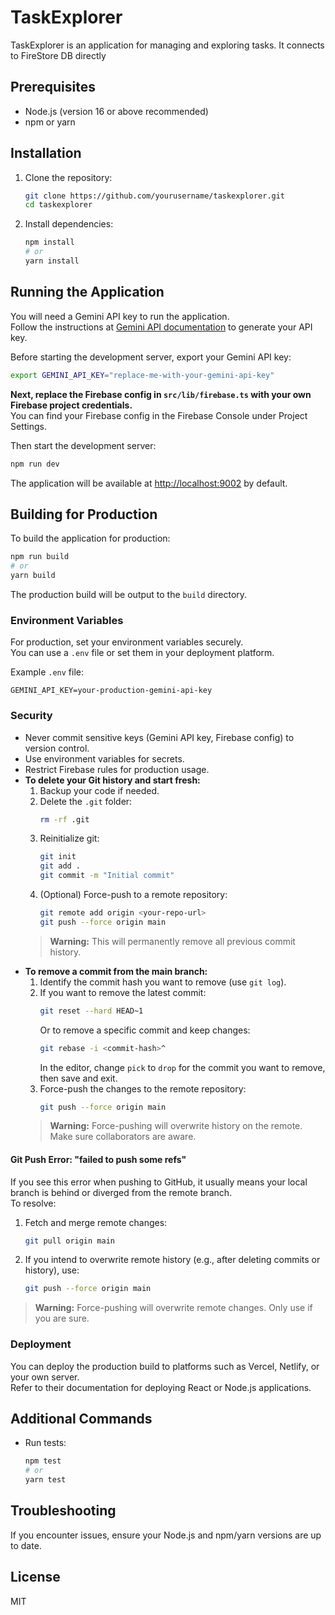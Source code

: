 # TaskExplorer

TaskExplorer is an application for managing and exploring tasks. It connects to FireStore DB directly

## Prerequisites

- Node.js (version 16 or above recommended)
- npm or yarn

## Installation

1. Clone the repository:
   ```bash
   git clone https://github.com/yourusername/taskexplorer.git
   cd taskexplorer
   ```

2. Install dependencies:
   ```bash
   npm install
   # or
   yarn install
   ```

## Running the Application

You will need a Gemini API key to run the application.  
Follow the instructions at [Gemini API documentation](https://ai.google.dev/gemini-api/docs) to generate your API key.

Before starting the development server, export your Gemini API key:

```bash
export GEMINI_API_KEY="replace-me-with-your-gemini-api-key"
```

**Next, replace the Firebase config in `src/lib/firebase.ts` with your own Firebase project credentials.**  
You can find your Firebase config in the Firebase Console under Project Settings.

Then start the development server:

```bash
npm run dev
```

The application will be available at [http://localhost:9002](http://localhost:9002) by default.

## Building for Production

To build the application for production:

```bash
npm run build
# or
yarn build
```

The production build will be output to the `build` directory.

### Environment Variables

For production, set your environment variables securely.  
You can use a `.env` file or set them in your deployment platform.

Example `.env` file:
```
GEMINI_API_KEY=your-production-gemini-api-key
```

### Security

- Never commit sensitive keys (Gemini API key, Firebase config) to version control.
- Use environment variables for secrets.
- Restrict Firebase rules for production usage.
- **To delete your Git history and start fresh:**
  1. Backup your code if needed.
  2. Delete the `.git` folder:
     ```bash
     rm -rf .git
     ```
  3. Reinitialize git:
     ```bash
     git init
     git add .
     git commit -m "Initial commit"
     ```
  4. (Optional) Force-push to a remote repository:
     ```bash
     git remote add origin <your-repo-url>
     git push --force origin main
     ```
  > **Warning:** This will permanently remove all previous commit history.
- **To remove a commit from the main branch:**
  1. Identify the commit hash you want to remove (use `git log`).
  2. If you want to remove the latest commit:
     ```bash
     git reset --hard HEAD~1
     ```
     Or to remove a specific commit and keep changes:
     ```bash
     git rebase -i <commit-hash>^
     ```
     In the editor, change `pick` to `drop` for the commit you want to remove, then save and exit.
  3. Force-push the changes to the remote repository:
     ```bash
     git push --force origin main
     ```
  > **Warning:** Force-pushing will overwrite history on the remote. Make sure collaborators are aware.

#### Git Push Error: "failed to push some refs"

If you see this error when pushing to GitHub, it usually means your local branch is behind or diverged from the remote branch.  
To resolve:

1. Fetch and merge remote changes:
   ```bash
   git pull origin main
   ```
2. If you intend to overwrite remote history (e.g., after deleting commits or history), use:
   ```bash
   git push --force origin main
   ```
> **Warning:** Force-pushing will overwrite remote changes. Only use if you are sure.

### Deployment

You can deploy the production build to platforms such as Vercel, Netlify, or your own server.  
Refer to their documentation for deploying React or Node.js applications.

## Additional Commands

- Run tests:
  ```bash
  npm test
  # or
  yarn test
  ```

## Troubleshooting

If you encounter issues, ensure your Node.js and npm/yarn versions are up to date.

## License

MIT
